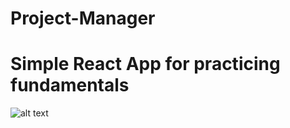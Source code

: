 # Project-Manager

# Simple React App for practicing fundamentals

![alt text](https://farm2.staticflickr.com/1857/44118306191_2b6b926eb2_o.jpg)
